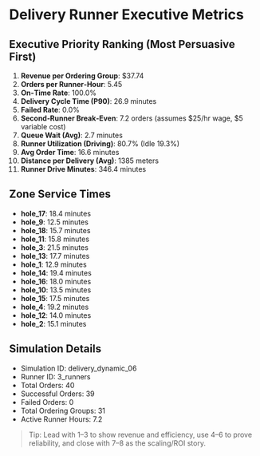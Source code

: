 # Delivery Runner Executive Metrics

## Executive Priority Ranking (Most Persuasive First)
1. **Revenue per Ordering Group**: $37.74
2. **Orders per Runner‑Hour**: 5.45
3. **On‑Time Rate**: 100.0%
4. **Delivery Cycle Time (P90)**: 26.9 minutes
5. **Failed Rate**: 0.0%
6. **Second‑Runner Break‑Even**: 7.2 orders (assumes $25/hr wage, $5 variable cost)
7. **Queue Wait (Avg)**: 2.7 minutes
8. **Runner Utilization (Driving)**: 80.7% (Idle 19.3%)
9. **Avg Order Time**: 16.6 minutes
10. **Distance per Delivery (Avg)**: 1385 meters
11. **Runner Drive Minutes**: 346.4 minutes

## Zone Service Times
- **hole_17**: 18.4 minutes
- **hole_9**: 12.5 minutes
- **hole_18**: 15.7 minutes
- **hole_11**: 15.8 minutes
- **hole_3**: 21.5 minutes
- **hole_13**: 17.7 minutes
- **hole_1**: 12.9 minutes
- **hole_14**: 19.4 minutes
- **hole_16**: 18.0 minutes
- **hole_10**: 13.5 minutes
- **hole_15**: 17.5 minutes
- **hole_4**: 19.2 minutes
- **hole_12**: 14.0 minutes
- **hole_2**: 15.1 minutes


## Simulation Details
- Simulation ID: delivery_dynamic_06
- Runner ID: 3_runners
- Total Orders: 40
- Successful Orders: 39
- Failed Orders: 0
- Total Ordering Groups: 31
- Active Runner Hours: 7.2

> Tip: Lead with 1–3 to show revenue and efficiency, use 4–6 to prove reliability, and close with 7–8 as the scaling/ROI story.
